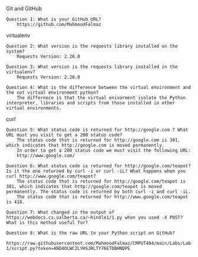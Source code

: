 Git and GitHub

    Question 1: What is your GitHub URL?
        https://github.com/MahmoodFalmaz

virtualenv

    Question 2: What version is the requests library installed on the system?
        Requests Version: 2.26.0

    Question 3: What version is the requests library installed in the virtualenv?
        Requests Version: 2.26.0

    Question 4: What is the difference between the virtual environment and the not virtual environment python?
        The differnece is that the virtual enivorment isolate the Python interpreter, libraries and scripts from those installed in other virtual environments. 


curl

    Question 5: What status code is returned for http://google.com ? What URL must you visit to get a 200 status code?
        The status code that is returned for http://google.com is 301, which indicates that http://google.com is moved permanently.
        In order to get a 200 status code we must visit the following URL: 
        http://www.google.com/

    Question 6: What status code is returned for http://google.com/teapot? Is it the one returned by curl -i or curl -iL? What happens when you curl http://www.google.com/teapot?
        The status code that is returned for http://google.com/teapot is 301, which indicates that http://google.com/teapot is moved permanently. The status code is returned by both curl -i and curl -iL. 
        The status code that is returned for http://www.google.com/teapot is 418.

    Question 7: What changed in the output of https://webdocs.cs.ualberta.ca/~hindle1/1.py when you used -X POST? What is this method useful for?

    Question 8: What is the raw URL to your Python script on GitHub?
        https://raw.githubusercontent.com/MahmoodFalmaz/CMPUT404/main/Labs/Lab-1/script.py?token=AND4OLWC2LYHSJRLTY76ETDBHNDPE